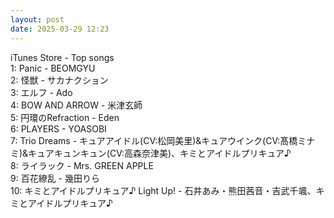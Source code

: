 ```yaml
---
layout: post
date: 2025-03-29 12:23
---
```


iTunes Store - Top songs<br />
1: Panic - BEOMGYU<br />
2: 怪獣 - サカナクション<br />
3: エルフ - Ado<br />
4: BOW AND ARROW - 米津玄師<br />
5: 円環のRefraction - Eden<br />
6: PLAYERS - YOASOBI<br />
7: Trio Dreams - キュアアイドル(CV:松岡美里)&キュアウインク(CV:髙橋ミナミ)&キュアキュンキュン(CV:高森奈津美)、キミとアイドルプリキュア♪<br />
8: ライラック - Mrs. GREEN APPLE<br />
9: 百花繚乱 - 幾田りら<br />
10: キミとアイドルプリキュア♪ Light Up! - 石井あみ・熊田茜音・吉武千颯、キミとアイドルプリキュア♪<br />
